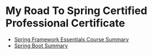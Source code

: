 # My Road To Spring Certified Professional Certificate

- [Spring Framework Essentials Course Summary](1_spring_framework_essentials/README.md)
- [Spring Boot Summary](1_spring_framework_essentials/README.md)